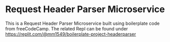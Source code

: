 # Request Header Parser Microservice

This is a Request Header Parser Microservice built using boilerplate code from freeCodeCamp. The related Repl can be found under https://replit.com/@mm1549/boilerplate-project-headerparser
